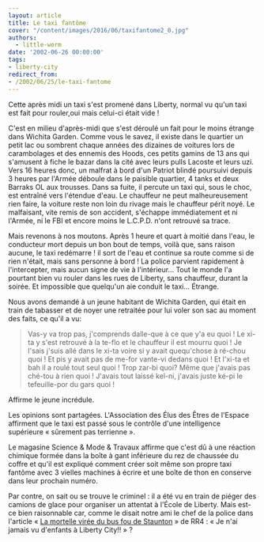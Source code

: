 ```yaml
---
layout: article
title: Le taxi fantôme
cover: "/content/images/2016/06/taxifantome2_0.jpg"
authors:
  - little-worm
date: '2002-06-26 00:00:00'
tags:
- liberty-city
redirect_from:
- /2002/06/25/le-taxi-fantome
---
```


Cette après midi un taxi s'est promené dans Liberty, normal vu qu'un taxi est fait pour rouler,oui mais celui-ci était vide !

C'est en milieu d'après-midi que s'est déroulé un fait pour le moins étrange dans Wichita Garden. Comme vous le savez, il existe dans le quartier un petit lac ou sombrent chaque années des dizaines de voitures lors de carambolages et des ennemis des Hoods, ces petits gamins de 13 ans qui s'amusent à fiche le bazar dans la cité avec leurs pulls Lacoste et leurs uzi. Vers 16 heures donc, un malfrat à bord d'un Patriot blindé poursuivi depuis 3 heures par l'Armée déboule dans le paisible quartier, 4 tanks et deux Barraks OL aux trousses. Dans sa fuite, il percute un taxi qui, sous le choc, est entraîné vers l'étendue d'eau. Le chauffeur ne peut malheureusement rien faire, la voiture reste non loin du rivage mais le chauffeur périt noyé. Le malfaisant, vite remis de son accident, s'échappe immédiatement et ni l'Armée, ni le FBI et encore moins le L.C.P.D. n'ont retrouvé sa trace.

Mais revenons à nos moutons. Après 1 heure et quart à moitié dans l'eau, le conducteur mort depuis un bon bout de temps, voilà que, sans raison aucune, le taxi redémarre ! il sort de l'eau et continue sa route comme si de rien n'était, mais sans personne à bord ! La police parvient rapidement à l'intercepter, mais aucun signe de vie à l'intérieur... Tout le monde l'a pourtant bien vu rouler dans les rues de Liberty, sans chauffeur, durant la soirée. Et impossible que quelqu'un aie conduit le taxi... Étrange.

Nous avons demandé à un jeune habitant de Wichita Garden, qui était en train de tabasser et de noyer une retraitée pour lui voler son sac au moment des faits, ce qu'il a vu:

> Vas-y va trop pas, j'comprends dalle-que à ce que y'a eu quoi ! Le xi-ta y s'est retrouvé à la te-flo et le chauffeur il est mourru quoi ! Je l'sais j'suis allé dans le xi-ta voire si y avait quequ'chose à ré-chou quoi ! Et pis y avait pas de me-for vante-vi dedans quoi ! Et l'xi-ta et bah il a roulé tout seul quoi ! Trop zar-bi quoi? Même que j'avais pas ché-tou à rien quoi ! J'avais tout laissé kel-ni, j'avais juste ké-pi le tefeuille-por du gars quoi !

Affirme le jeune incrédule.

Les opinions sont partagées. L'Association des Élus des Êtres de l'Espace affirment que le taxi est passé sous le contrôle d'une intelligence supérieure « sûrement pas terrienne ».

Le magasine Science & Mode & Travaux affirme que c'est dû à une réaction chimique formée dans la boîte à gant inférieure du rez de chaussée du coffre et qu'il est expliqué comment créer soit même son propre taxi fantôme avec 3 vielles machines à écrire et une boîte de thon en conserve dans leur prochain numéro.

Par contre, on sait ou se trouve le criminel : il a été vu en train de piéger des camions de glace pour organiser un attentat à l'École de Liberty. Mais est-ce bien raisonnable car, comme le disait notre ami le chef de la police dans l'article « [La mortelle virée du bus fou de Staunton](/2002/06/12/la-mortelle-viree-du-bus-fou-de-staunton/) » de RR4 : « Je n'ai jamais vu d'enfants à Liberty City!! » ?